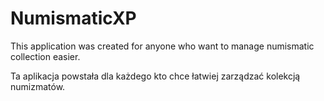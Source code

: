 # NumismaticXP

This application was created for anyone who want to manage numismatic collection easier.

Ta aplikacja powstała dla każdego kto chce łatwiej zarządzać kolekcją numizmatów.
